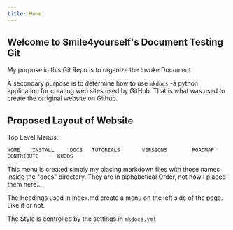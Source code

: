 ```yaml
---
title: Home
---
```


<!--

For full documentation for mkdocs, visit [mkdocs.org](https://www.mkdocs.org).
  The Docs you find here (/docs/*) are built and deployed via mkdocs. If you want to run a local version to verify your changes, it's as simple as::

  ```bash
  pip install -r docs/requirements-mkdocs.txt
  mkdocs serve
  ```
-->


## Welcome to Smile4yourself's Document Testing Git

My purpose in this Git Repo is to organize the Invoke Document 

A secondary purpose is to determine how to use `mkdocs` -a python application for creating web sites used by GitHub. That is what was used to create the orriginal website on Github.


## Proposed Layout of Website

Top Level Menus:

    HOME    INSTALL     DOCS   TUTORIALS       VERSIONS        ROADMAP     CONTRIBUTE      KUDOS            



This menu is created simply my placing markdown files with those names inside the "docs" directory.
They are in alphabetical Order, not how I placed them here...

The Headings used in index.md create a menu on the left side of the page. Like it or not.


The Style is controlled by the settings in `mkdocs.yml`




